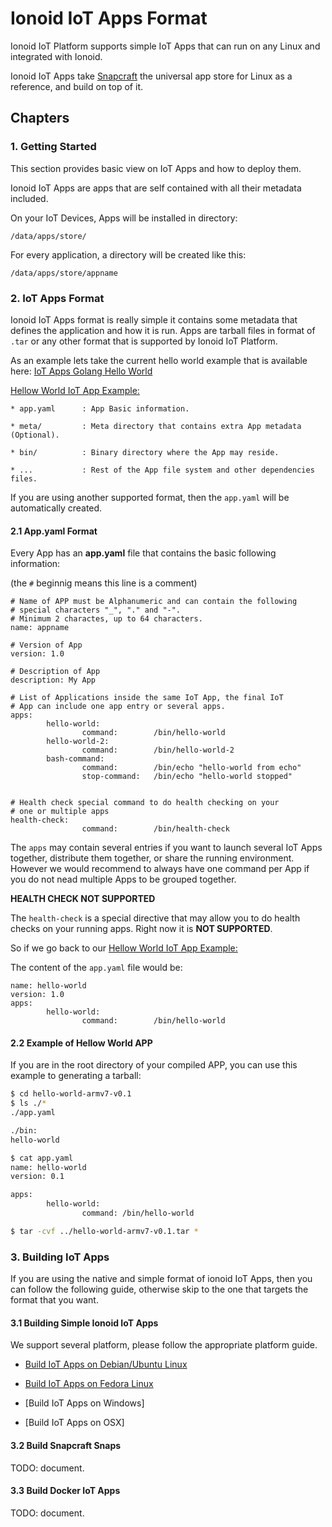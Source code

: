 # Ionoid IoT Apps Format

Ionoid IoT Platform supports simple IoT Apps that can run on any Linux and
integrated with Ionoid.

Ionoid IoT Apps take [Snapcraft](https://docs.snapcraft.io/) the universal
app store for Linux as a reference, and build on top of it.


## Chapters

### 1. Getting Started

This section provides basic view on IoT Apps and how to deploy them.


Ionoid IoT Apps are apps that are self contained with all their metadata
included.

On your IoT Devices, Apps will be installed in directory:
```
/data/apps/store/
```

For every application, a directory will be created like this:
```
/data/apps/store/appname
```


### 2. IoT Apps Format

Ionoid IoT Apps format is really simple it contains some metadata that
defines the application and how it is run. Apps are tarball files in
format of `.tar` or any other format that is supported by Ionoid IoT
Platform.


As an example lets take the current hello world example that is
available here: [IoT Apps Golang Hello
World](https://console.cloud.google.com/storage/browser/public.opendevices.io/apps)

[Hellow World IoT App Example:](https://console.cloud.google.com/storage/browser/public.opendevices.io/apps)

```
* app.yaml      : App Basic information.

* meta/         : Meta directory that contains extra App metadata (Optional).

* bin/          : Binary directory where the App may reside.

* ...           : Rest of the App file system and other dependencies files.
```

If you are using another supported format, then the `app.yaml` will be
automatically created.


#### 2.1 App.yaml Format

Every App has an **app.yaml** file that contains the basic following
information:

(the `#` beginnig means this line is a comment)

```
# Name of APP must be Alphanumeric and can contain the following
# special characters "_", "." and "-".
# Minimum 2 charactes, up to 64 characters.
name: appname

# Version of App
version: 1.0

# Description of App
description: My App

# List of Applications inside the same IoT App, the final IoT
# App can include one app entry or several apps.
apps:
        hello-world:
                command:        /bin/hello-world
        hello-world-2:
                command:        /bin/hello-world-2
        bash-command:
                command:        /bin/echo "hello-world from echo"
                stop-command:   /bin/echo "hello-world stopped"


# Health check special command to do health checking on your
# one or multiple apps
health-check:
                command:        /bin/health-check
```

The `apps` may contain several entries if you want to launch several IoT
Apps together, distribute them together, or share the running
environment. However we would recommend to always have one command per
App if you do not nead multiple Apps to be grouped together.


**HEALTH CHECK NOT SUPPORTED**

The `health-check` is a special directive that may allow you to do
health checks on your running apps. Right now it is **NOT SUPPORTED**.



So if we go back to our [Hellow World IoT App Example:](https://console.cloud.google.com/storage/browser/public.opendevices.io/apps)

The content of the `app.yaml` file would be:
```
name: hello-world
version: 1.0
apps:
        hello-world:
                command:        /bin/hello-world
```


#### 2.2 Example of Hellow World APP

If you are in the root directory of your compiled APP, you can use this
example to generating a tarball:

```bash
$ cd hello-world-armv7-v0.1
$ ls ./*
./app.yaml

./bin:
hello-world

$ cat app.yaml 
name: hello-world
version: 0.1

apps:
        hello-world:
                command: /bin/hello-world

$ tar -cvf ../hello-world-armv7-v0.1.tar *
```


### 3. Building IoT Apps

If you are using the native and simple format of ionoid IoT Apps, then
you can follow the following guide, otherwise skip to the one that
targets the format that you want.


#### 3.1 Building Simple Ionoid IoT Apps

We support several platform, please follow the appropriate platform
guide.


* [Build IoT Apps on Debian/Ubuntu Linux](../apps/build/build_on_debian_linux.rst)

* [Build IoT Apps on Fedora Linux](../apps/build/build_on_fedora_linux.rst)


* [Build IoT Apps on Windows]


* [Build IoT Apps on OSX]



#### 3.2 Build Snapcraft Snaps

TODO: document.


#### 3.3 Build Docker IoT Apps

TODO: document.
